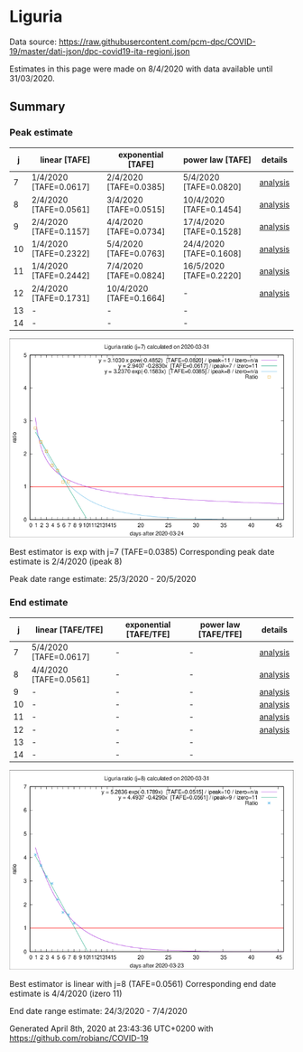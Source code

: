 # Liguria


Data source: https://raw.githubusercontent.com/pcm-dpc/COVID-19/master/dati-json/dpc-covid19-ita-regioni.json

Estimates in this page were made on 8/4/2020 with data available until 31/03/2020.


## Summary 

### Peak estimate 
|j|linear [TAFE]|exponential [TAFE]|power law [TAFE]|details|
|---|----|-----------|---------|-------|
|7|1/4/2020 [TAFE=0.0617]|2/4/2020 [TAFE=0.0385]|5/4/2020 [TAFE=0.0820]|[analysis](COVID-19_liguria_j7_2020-03-31.md)|
|8|2/4/2020 [TAFE=0.0561]|3/4/2020 [TAFE=0.0515]|10/4/2020 [TAFE=0.1454]|[analysis](COVID-19_liguria_j8_2020-03-31.md)|
|9|2/4/2020 [TAFE=0.1157]|4/4/2020 [TAFE=0.0734]|17/4/2020 [TAFE=0.1528]|[analysis](COVID-19_liguria_j9_2020-03-31.md)|
|10|1/4/2020 [TAFE=0.2322]|5/4/2020 [TAFE=0.0763]|24/4/2020 [TAFE=0.1608]|[analysis](COVID-19_liguria_j10_2020-03-31.md)|
|11|1/4/2020 [TAFE=0.2442]|7/4/2020 [TAFE=0.0824]|16/5/2020 [TAFE=0.2220]|[analysis](COVID-19_liguria_j11_2020-03-31.md)|
|12|2/4/2020 [TAFE=0.1731]|10/4/2020 [TAFE=0.1664]|-|[analysis](COVID-19_liguria_j12_2020-03-31.md)|
|13|-|-|-||
|14|-|-|-||

![best peak estimate](COVID-19_liguria_j7_2020-03-31.png)

Best estimator is exp with j=7 (TAFE=0.0385)
Corresponding peak date estimate is 2/4/2020 (ipeak 8)


Peak date range estimate: 25/3/2020 - 20/5/2020

### End estimate 
|j|linear [TAFE/TFE]|exponential [TAFE/TFE]|power law [TAFE/TFE]|details|
|---|----|-----------|---------|-------|
|7|5/4/2020 [TAFE=0.0617]|-|-|[analysis](COVID-19_liguria_j7_2020-03-31.md)|
|8|4/4/2020 [TAFE=0.0561]|-|-|[analysis](COVID-19_liguria_j8_2020-03-31.md)|
|9|-|-|-|[analysis](COVID-19_liguria_j9_2020-03-31.md)|
|10|-|-|-|[analysis](COVID-19_liguria_j10_2020-03-31.md)|
|11|-|-|-|[analysis](COVID-19_liguria_j11_2020-03-31.md)|
|12|-|-|-|[analysis](COVID-19_liguria_j12_2020-03-31.md)|
|13|-|-|-||
|14|-|-|-||

![best zero estimate](COVID-19_liguria_j8_2020-03-31.png)

Best estimator is linear with j=8 (TAFE=0.0561)
Corresponding end date estimate is 4/4/2020 (izero 11)


End date range estimate: 24/3/2020 - 7/4/2020

Generated April 8th, 2020 at 23:43:36 UTC+0200 with https://github.com/robianc/COVID-19
